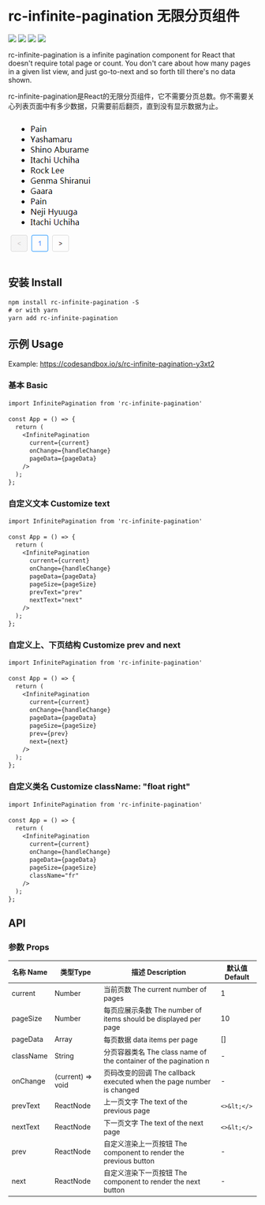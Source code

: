 # rc-infinite-pagination 无限分页组件

![](https://flat.badgen.net/npm/v/rc-infinite-pagination)
![](https://flat.badgen.net/bundlephobia/minzip/rc-infinite-pagination)
![](https://flat.badgen.net/npm/license/rc-infinite-pagination)
![](https://flat.badgen.net/npm/dt/rc-infinite-pagination)

rc-infinite-pagination is a infinite pagination component for React that doesn't require total page or count. You don't care about how many pages in a given list view, and just go-to-next and so forth till there's no data shown.

rc-infinite-pagination是React的无限分页组件，它不需要分页总数。你不需要关心列表页面中有多少数据，只需要前后翻页，直到没有显示数据为止。

![screenshot](https://github.com/hollton/rc-infinite-pagination/blob/master/screenshot.gif)

## 安装 Install

```shell
npm install rc-infinite-pagination -S
# or with yarn
yarn add rc-infinite-pagination
```

## 示例 Usage

Example: https://codesandbox.io/s/rc-infinite-pagination-y3xt2

### 基本 Basic

```tsx
import InfinitePagination from 'rc-infinite-pagination'

const App = () => {
  return (
    <InfinitePagination
      current={current}
      onChange={handleChange}
      pageData={pageData}
    />
  );
};
```

### 自定义文本 Customize text

```tsx
import InfinitePagination from 'rc-infinite-pagination'

const App = () => {
  return (
    <InfinitePagination
      current={current}
      onChange={handleChange}
      pageData={pageData}
      pageSize={pageSize}
      prevText="prev"
      nextText="next"
    />
  );
};
```

### 自定义上、下页结构 Customize prev and next

```tsx
import InfinitePagination from 'rc-infinite-pagination'

const App = () => {
  return (
    <InfinitePagination
      current={current}
      onChange={handleChange}
      pageData={pageData}
      pageSize={pageSize}
      prev={prev}
      next={next}
    />
  );
};
```

### 自定义类名 Customize className: "float right"

```tsx
import InfinitePagination from 'rc-infinite-pagination'

const App = () => {
  return (
    <InfinitePagination
      current={current}
      onChange={handleChange}
      pageData={pageData}
      pageSize={pageSize}
      className="fr"
    />
  );
};
```

## API

### 参数 Props

| 名称 Name      | 类型Type          | 描述 Description                                                         | 默认值 Default         |
| ------------- | ----------------- | ------------------------------------------------------------------------ | ---------------------- |
| current       | Number            | 当前页数 The current number of pages                                      | 1                      |
| pageSize      | Number            | 每页应展示条数 The number of items should be displayed per page           | 10                     |
| pageData      | Array             | 每页数据 data items per page                                              | []                     |
| className     | String            | 分页容器类名 The class name of the container of the pagination n          | -                      |
| onChange      | (current) => void | 页码改变的回调 The callback executed when the page number is changed       | -                      |
| prevText      | ReactNode         | 上一页文字 The text of the previous page                                  | `<>&lt;</>`     |
| nextText      | ReactNode         | 下一页文字 The text of the next page                                      | `<>&lt;</>`     |
| prev          | ReactNode         | 自定义渲染上一页按钮 The component to render the previous button           | -                      |
| next          | ReactNode         | 自定义渲染下一页按钮 The component to render the next button               | -                      |
